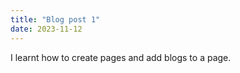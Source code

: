 ```yaml
---
title: "Blog post 1"
date: 2023-11-12
---
```

I learnt how to create pages and add blogs to a page. 
